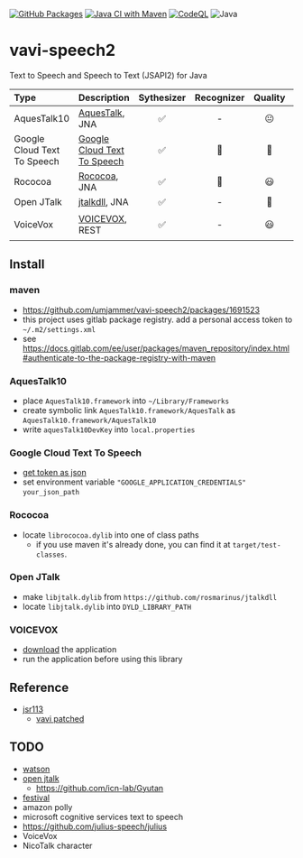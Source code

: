 [![GitHub Packages](https://github.com/umjammer/vavi-speech2/actions/workflows/maven-publish.yml/badge.svg)](https://github.com/umjammer?tab=packages&repo_name=vavi-speech)
[![Java CI with Maven](https://github.com/umjammer/vavi-speech2/actions/workflows/maven.yml/badge.svg)](https://github.com/umjammer/vavi-speech2/actions)
[![CodeQL](https://github.com/umjammer/vavi-speech2/actions/workflows/codeql-analysis.yml/badge.svg)](https://github.com/umjammer/vavi-speech2/actions/workflows/codeql-analysis.yml)
![Java](https://img.shields.io/badge/Java-8-b07219)

# vavi-speech2

Text to Speech and Speech to Text (JSAPI2) for Java

| **Type**                    | **Description**                                                                                                                                                                                   | **Sythesizer** | **Recognizer** | **Quality** | **Comment** |
|:----------------------------|:--------------------------------------------------------------------------------------------------------------------------------------------------------------------------------------------------|:---------:|:--------------:|:-----------:|:------------|
| AquesTalk10                 | [AquesTalk](https://www.a-quest.com/products/aquestalk.html), JNA                                                                                                                                 | ✅ |  - | 😐 | ゆっくり        |
| Google Cloud Text To Speech | [Google Cloud Text To Speech](https://cloud.google.com/text-to-speech/docs/quickstart-client-libraries)                                                                                           | ✅ | 🚧 | 👑 |             |
| Rococoa                     | [Rococoa](https://github.com/iterate-ch/rococoa/blob/d5fdd3b884d5f044bc0b168aff66e5f52a014da8/rococoa/rococoa-contrib/src/test/java/org/rococoa/contrib/appkit/NSSpeechSynthesizerTest.java), JNA | ✅ | 🚫 | 😃 |             |
| Open JTalk                  | [jtalkdll](https://github.com/rosmarinus/jtalkdll), JNA                                                                                                                                           | ✅ | - | 💩 |             |
| VoiceVox                    | [VOICEVOX](https://voicevox.hiroshiba.jp/), REST                                                                                                                                                  | ✅ | - | 😃 | ずんだもん       |

## Install

### maven

 * https://github.com/umjammer/vavi-speech2/packages/1691523
 * this project uses gitlab package registry. add a personal access token to `~/.m2/settings.xml`
 * see https://docs.gitlab.com/ee/user/packages/maven_repository/index.html#authenticate-to-the-package-registry-with-maven

### AquesTalk10

 * place `AquesTalk10.framework` into `~/Library/Frameworks`
 * create symbolic link `AquesTalk10.framework/AquesTalk` as `AquesTalk10.framework/AquesTalk10`
 * write `aquesTalk10DevKey` into `local.properties`

### Google Cloud Text To Speech

 * [get token as json](https://cloud.google.com/text-to-speech/docs/quickstart-client-libraries)
 * set environment variable `"GOOGLE_APPLICATION_CREDENTIALS"` `your_json_path`

### Rococoa

 * locate `librococoa.dylib` into one of class paths
   * if you use maven it's already done, you can find it at `target/test-classes`.

### Open JTalk

 * make `libjtalk.dylib` from `https://github.com/rosmarinus/jtalkdll`
 * locate `libjtalk.dylib` into `DYLD_LIBRARY_PATH`

### VOICEVOX

 * [download](https://voicevox.hiroshiba.jp/) the application
 * run the application before using this library

## Reference

 * [jsr113](https://github.com/JVoiceXML/jsapi)
   * [vavi patched](https://github.com/umjammer/jsapi)

## TODO

 * [watson](https://www.ibm.com/watson/jp-ja/developercloud/text-to-speech.html)
 * [open jtalk](http://open-jtalk.sourceforge.net/)
   * https://github.com/icn-lab/Gyutan
 * [festival](https://github.com/festvox/festival)
 * amazon polly
 * microsoft cognitive services text to speech
 * https://github.com/julius-speech/julius
 * VoiceVox
 * NicoTalk character

